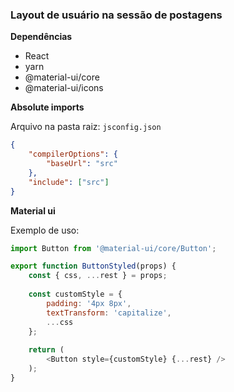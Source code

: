 ### Layout de usuário na sessão de postagens

__Dependências__

* React
* yarn
* @material-ui/core
* @material-ui/icons

__Absolute imports__

Arquivo na pasta raiz: ```jsconfig.json```

```json
{
	"compilerOptions": {
		"baseUrl": "src"
	},
	"include": ["src"]
}
```

__Material ui__

Exemplo de uso:

```javascript
import Button from '@material-ui/core/Button';

export function ButtonStyled(props) {
	const { css, ...rest } = props;
	
	const customStyle = {
		padding: '4px 8px',
		textTransform: 'capitalize',
		...css
	};
	
	return (
		<Button style={customStyle} {...rest} />
	);
}

```
